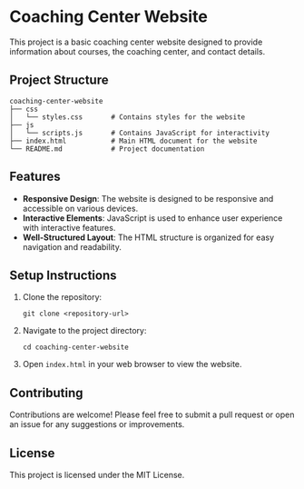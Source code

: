 # Coaching Center Website

This project is a basic coaching center website designed to provide information about courses, the coaching center, and contact details. 

## Project Structure

```
coaching-center-website
├── css
│   └── styles.css       # Contains styles for the website
├── js
│   └── scripts.js       # Contains JavaScript for interactivity
├── index.html           # Main HTML document for the website
└── README.md            # Project documentation
```

## Features

- **Responsive Design**: The website is designed to be responsive and accessible on various devices.
- **Interactive Elements**: JavaScript is used to enhance user experience with interactive features.
- **Well-Structured Layout**: The HTML structure is organized for easy navigation and readability.

## Setup Instructions

1. Clone the repository:
   ```
   git clone <repository-url>
   ```
2. Navigate to the project directory:
   ```
   cd coaching-center-website
   ```
3. Open `index.html` in your web browser to view the website.

## Contributing

Contributions are welcome! Please feel free to submit a pull request or open an issue for any suggestions or improvements.

## License

This project is licensed under the MIT License.